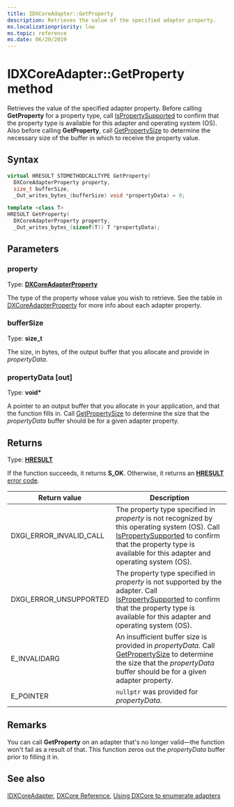 ```yaml
---
title: IDXCoreAdapter::GetProperty
description: Retrieves the value of the specified adapter property.
ms.localizationpriority: low
ms.topic: reference
ms.date: 06/20/2019
---
```


# IDXCoreAdapter::GetProperty method

Retrieves the value of the specified adapter property. Before calling **GetProperty** for a property type, call [IsPropertySupported](./nf-dxcore_interface-idxcoreadapter-ispropertysupported.md) to confirm that the property type is available for this adapter and operating system (OS). Also before calling **GetProperty**, call [GetPropertySize](./nf-dxcore_interface-idxcoreadapter-getpropertysize.md) to determine the necessary size of the buffer in which to receive the property value.

## Syntax

```cpp
virtual HRESULT STDMETHODCALLTYPE GetProperty(
  DXCoreAdapterProperty property,
  size_t bufferSize,
  _Out_writes_bytes_(bufferSize) void *propertyData) = 0;

template <class T>
HRESULT GetProperty( 
  DXCoreAdapterProperty property,
  _Out_writes_bytes_(sizeof(T)) T *propertyData);
```

## Parameters

### property

Type: **[DXCoreAdapterProperty](./ne-dxcore_interface-dxcoreadapterproperty.md)**

The type of the property whose value you wish to retrieve. See the table in [DXCoreAdapterProperty](./ne-dxcore_interface-dxcoreadapterproperty.md) for more info about each adapter property.

### bufferSize

Type: **size_t**

The size, in bytes, of the output buffer that you allocate and provide in *propertyData*.

### propertyData [out]

Type: **void\***

A pointer to an output buffer that you allocate in your application, and that the function fills in. Call [GetPropertySize](./nf-dxcore_interface-idxcoreadapter-getpropertysize.md) to determine the size that the *propertyData* buffer should be for a given adapter property.

## Returns

Type: **[HRESULT](../../com/structure-of-com-error-codes.md)**

If the function succeeds, it returns **S_OK**. Otherwise, it returns an [**HRESULT**](../../com/structure-of-com-error-codes.md) [error code](../../com/com-error-codes-10.md).

|Return value|Description|
|-|-|
|DXGI_ERROR_INVALID_CALL|The property type specified in *property* is not recognized by this operating system (OS). Call [IsPropertySupported](./nf-dxcore_interface-idxcoreadapter-ispropertysupported.md) to confirm that the property type is available for this adapter and operating system (OS).|
|DXGI_ERROR_UNSUPPORTED|The property type specified in *property* is not supported by the adapter. Call [IsPropertySupported](./nf-dxcore_interface-idxcoreadapter-ispropertysupported.md) to confirm that the property type is available for this adapter and operating system (OS).|
|E_INVALIDARG|An insufficient buffer size is provided in *propertyData*. Call [GetPropertySize](./nf-dxcore_interface-idxcoreadapter-getpropertysize.md) to determine the size that the *propertyData* buffer should be for a given adapter property.|
|E_POINTER|`nullptr` was provided for *propertyData*.|

## Remarks

You can call **GetProperty** on an adapter that's no longer valid&mdash;the function won't fail as a result of that. This function zeros out the *propertyData* buffer prior to filling it in.

## See also

[IDXCoreAdapter](./nn-dxcore_interface-idxcoreadapter.md), [DXCore Reference](../dxcore-reference.md), [Using DXCore to enumerate adapters](../dxcore-enum-adapters.md)